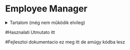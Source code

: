 # Employee Manager
<details>
  <summary>Tartalom (még nem működik elvileg)</summary>
  - [Használati útmutató](#hasznalati-utmutato) <- ezek meglehetősen nem mműködnek 
  - [Fejlesztői dokumentáció](#fejlesztoi-dokumentacio) <- majd ki kéne venni a detailsbol
</details>
    
#Hasznalati Utmutato
itt

#Fejlesztoi dokumentacio
ez meg itt de amúgy kódba lesz
